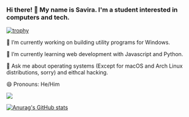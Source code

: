 ### Hi there! 👋 My name is Savira. I'm a student interested in computers and tech.
[![trophy](https://github-profile-trophy.vercel.app/?username=ItzSmudge)](https://github.com/ryo-ma/github-profile-trophy)

🔭 I’m currently working on building utility programs for Windows.

🌱 I’m currently learning web development with Javascript and Python.

💬 Ask me about operating systems (Except for macOS and Arch Linux distributions, sorry) and eithcal hacking.

😄 Pronouns: He/Him

![](https://komarev.com/ghpvc/?username=ItzSmudge)


[![Anurag's GitHub stats](https://github-readme-stats.vercel.app/api?username=ItzSmudge)](https://github.com/anuraghazra/github-readme-stats)
<!--
**ItzSmudge/ItzSmudge** is a ✨ _special_ ✨ repository because its `README.md` (this file) appears on your GitHub profile.

Here are some ideas to get you started:

- 🔭 I’m currently working on ...
- 🌱 I’m currently learning ...
- 👯 I’m looking to collaborate on ...
- 🤔 I’m looking for help with ...
- 💬 Ask me about ...
- 📫 How to reach me: ...
- 😄 Pronouns: ...
- ⚡ Fun fact: ...
-->

